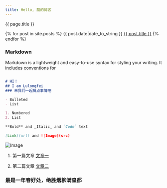 ```yaml
---
title: Hello, 龍的博客
---
```

{{ page.title }}


{% for post in site.posts %}
{{ post.date|date_to_string }} <a href='{{ site.baseurl }}{{ post.url }}'>{{ post.title }}</a>
{% endfor %}


### Markdown

Markdown is a lightweight and easy-to-use syntax for styling your writing. It includes conventions for

```markdown

# HI！
## I am Lulongfei
### 来我们一起搞点事情吧 

- Bulleted
- List

1. Numbered
2. List

**Bold** and _Italic_ and `Code` text

[Link](url) and ![Image](src)
```

 ![Image](https://spring-packer.github.io/parker/_imgs/1.jpg)

1. 第一篇文章 [文章一](https://spring-packer.github.io/parker/2019/05/21/my_first_article.html)

2. 第二篇文章 [文章二](https://spring-packer.github.io/parker/2019/05/21/my_first_article.html)


### 最是一年春好处，绝胜烟柳满皇都


